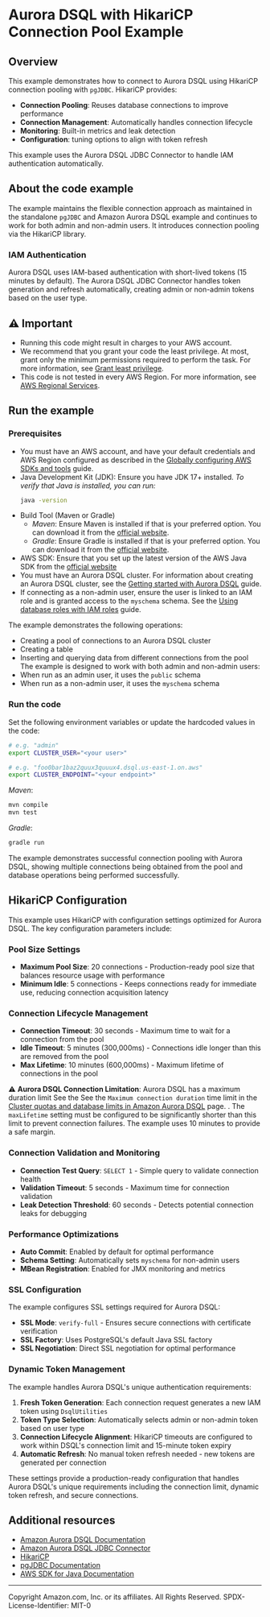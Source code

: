 # Aurora DSQL with HikariCP Connection Pool Example

## Overview

This example demonstrates how to connect to Aurora DSQL using HikariCP connection pooling with `pgJDBC`. HikariCP provides:

- **Connection Pooling**: Reuses database connections to improve performance
- **Connection Management**: Automatically handles connection lifecycle
- **Monitoring**: Built-in metrics and leak detection
- **Configuration**: tuning options to align with token refresh

This example uses the Aurora DSQL JDBC Connector to handle IAM authentication automatically.

## About the code example

The example maintains the flexible connection approach as maintained in the standalone `pgJDBC` and Amazon Aurora DSQL example and continues to work for both admin and non-admin users. It introduces connection pooling via the HikariCP library.

### IAM Authentication

Aurora DSQL uses IAM-based authentication with short-lived tokens (15 minutes by default). The Aurora DSQL JDBC Connector handles token generation and refresh automatically, creating admin or non-admin tokens based on the user type.

## ⚠️ Important

- Running this code might result in charges to your AWS account.
- We recommend that you grant your code the least privilege. At most, grant only the
  minimum permissions required to perform the task. For more information, see
  [Grant least privilege](https://docs.aws.amazon.com/IAM/latest/UserGuide/best-practices.html#grant-least-privilege).
- This code is not tested in every AWS Region. For more information, see
  [AWS Regional Services](https://aws.amazon.com/about-aws/global-infrastructure/regional-product-services).

## Run the example

### Prerequisites

- You must have an AWS account, and have your default credentials and AWS Region
  configured as described in the
  [Globally configuring AWS SDKs and tools](https://docs.aws.amazon.com/credref/latest/refdocs/creds-config-files.html)
  guide.
- Java Development Kit (JDK): Ensure you have JDK 17+ installed.
  _To verify that Java is installed, you can run:_
  ```bash
  java -version
  ```
- Build Tool (Maven or Gradle)
  - _Maven_: Ensure Maven is installed if that is your preferred option. You can download it from the [official website](https://maven.apache.org/download.cgi).
  - _Gradle_: Ensure Gradle is installed if that is your preferred option. You can download it from the [official website](https://gradle.org/install/).
- AWS SDK: Ensure that you set up the latest version of the AWS Java SDK from the [official website](https://docs.aws.amazon.com/sdk-for-java/latest/developer-guide/setup.html)
- You must have an Aurora DSQL cluster. For information about creating an Aurora DSQL cluster, see the
  [Getting started with Aurora DSQL](https://docs.aws.amazon.com/aurora-dsql/latest/userguide/getting-started.html)
  guide.
- If connecting as a non-admin user, ensure the user is linked to an IAM role and is granted access to the `myschema`
  schema. See the
  [Using database roles with IAM roles](https://docs.aws.amazon.com/aurora-dsql/latest/userguide/using-database-and-iam-roles.html)
  guide.

The example demonstrates the following operations:

- Creating a pool of connections to an Aurora DSQL cluster
- Creating a table
- Inserting and querying data from different connections from the pool
  The example is designed to work with both admin and non-admin users:
- When run as an admin user, it uses the `public` schema
- When run as a non-admin user, it uses the `myschema` schema

### Run the code

Set the following environment variables or update the hardcoded values in the code:

```bash
# e.g. "admin"
export CLUSTER_USER="<your user>"

# e.g. "foo0bar1baz2quux3quuux4.dsql.us-east-1.on.aws"
export CLUSTER_ENDPOINT="<your endpoint>"
```

_Maven_:

```bash
mvn compile
mvn test
```

_Gradle_:

```bash
gradle run
```

The example demonstrates successful connection pooling with Aurora DSQL, showing multiple connections being obtained from the pool and database operations being performed successfully.

## HikariCP Configuration

This example uses HikariCP with configuration settings optimized for Aurora DSQL. The key configuration parameters include:

### Pool Size Settings

- **Maximum Pool Size**: 20 connections - Production-ready pool size that balances resource usage with performance
- **Minimum Idle**: 5 connections - Keeps connections ready for immediate use, reducing connection acquisition latency

### Connection Lifecycle Management

- **Connection Timeout**: 30 seconds - Maximum time to wait for a connection from the pool
- **Idle Timeout**: 5 minutes (300,000ms) - Connections idle longer than this are removed from the pool
- **Max Lifetime**: 10 minutes (600,000ms) - Maximum lifetime of connections in the pool

⚠️ **Aurora DSQL Connection Limitation**: Aurora DSQL has a maximum duration limit See the See the `Maximum connection duration` time limit in the [Cluster quotas and database limits in Amazon Aurora DSQL](https://docs.aws.amazon.com/aurora-dsql/latest/userguide/CHAP_quotas.html) page. . The `maxLifetime` setting must be configured to be significantly shorter than this limit to prevent connection failures. The example uses 10 minutes to provide a safe margin.

### Connection Validation and Monitoring

- **Connection Test Query**: `SELECT 1` - Simple query to validate connection health
- **Validation Timeout**: 5 seconds - Maximum time for connection validation
- **Leak Detection Threshold**: 60 seconds - Detects potential connection leaks for debugging

### Performance Optimizations

- **Auto Commit**: Enabled by default for optimal performance
- **Schema Setting**: Automatically sets `myschema` for non-admin users
- **MBean Registration**: Enabled for JMX monitoring and metrics

### SSL Configuration

The example configures SSL settings required for Aurora DSQL:

- **SSL Mode**: `verify-full` - Ensures secure connections with certificate verification
- **SSL Factory**: Uses PostgreSQL's default Java SSL factory
- **SSL Negotiation**: Direct SSL negotiation for optimal performance

### Dynamic Token Management

The example handles Aurora DSQL's unique authentication requirements:

1. **Fresh Token Generation**: Each connection request generates a new IAM token using `DsqlUtilities`
2. **Token Type Selection**: Automatically selects admin or non-admin token based on user type
3. **Connection Lifecycle Alignment**: HikariCP timeouts are configured to work within DSQL's connection limit and 15-minute token expiry
4. **Automatic Refresh**: No manual token refresh needed - new tokens are generated per connection

These settings provide a production-ready configuration that handles Aurora DSQL's unique requirements including the connection limit, dynamic token refresh, and secure connections.

## Additional resources

- [Amazon Aurora DSQL Documentation](https://docs.aws.amazon.com/aurora-dsql/latest/userguide/what-is-aurora-dsql.html)
- [Amazon Aurora DSQL JDBC Connector](https://github.com/awslabs/aurora-dsql-jdbc-connector)
- [HikariCP](https://github.com/brettwooldridge/HikariCP)
- [pgJDBC Documentation](https://jdbc.postgresql.org/documentation/)
- [AWS SDK for Java Documentation](https://docs.aws.amazon.com/sdk-for-java/)

---

Copyright Amazon.com, Inc. or its affiliates. All Rights Reserved.
SPDX-License-Identifier: MIT-0

